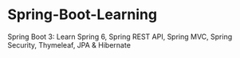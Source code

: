 # Spring-Boot-Learning
Spring Boot 3: Learn Spring 6, Spring REST API, Spring MVC, Spring Security, Thymeleaf, JPA & Hibernate
